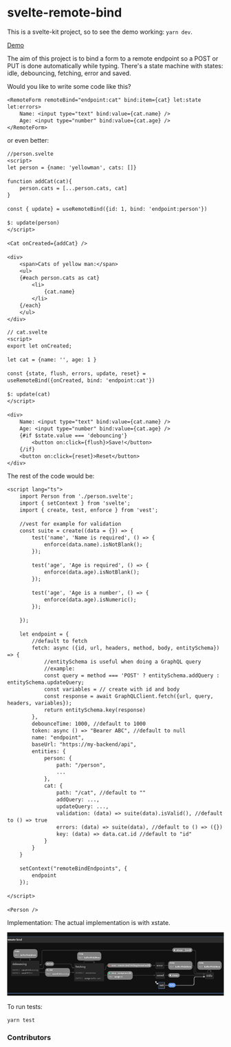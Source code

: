 # svelte-remote-bind

This is a svelte-kit project, so to see the demo working: ```yarn dev```.

[Demo](https://svelte-remote-bind.surge.sh)

The aim of this project is to bind a form to a remote endpoint so a POST or PUT is done automatically while typing. There's a state machine with states: idle, debouncing, fetching, error and saved.

Would you like to write some code like this?

```svelte
<RemoteForm remoteBind="endpoint:cat" bind:item={cat} let:state let:errors>
    Name: <input type="text" bind:value={cat.name} />
    Age: <input type="number" bind:value={cat.age} />
</RemoteForm>
```

or even better:

```svelte
//person.svelte
<script>
let person = {name: 'yellowman', cats: []}

function addCat(cat){
    person.cats = [...person.cats, cat]
}

const { update} = useRemoteBind({id: 1, bind: 'endpoint:person'})

$: update(person)
</script>

<Cat onCreated={addCat} />

<div>
    <span>Cats of yellow man:</span>
    <ul>
	{#each person.cats as cat}
		<li>
			{cat.name}
		</li>
	{/each}
    </ul>
</div>
```

```svelte
// cat.svelte
<script>
export let onCreated;

let cat = {name: '', age: 1 } 

const {state, flush, errors, update, reset} = useRemoteBind({onCreated, bind: 'endpoint:cat'})

$: update(cat)
</script>

<div>
    Name: <input type="text" bind:value={cat.name} />
    Age: <input type="number" bind:value={cat.age} />
    {#if $state.value === 'debouncing'}
        <button on:click={flush}>Save!</button>
    {/if}
    <button on:click={reset}>Reset</button>
</div>
```

The rest of the code would be:

```svelte
<script lang="ts">
    import Person from './person.svelte';
    import { setContext } from 'svelte';
    import { create, test, enforce } from 'vest';

    //vest for example for validation
    const suite = create((data = {}) => {
        test('name', 'Name is required', () => {
            enforce(data.name).isNotBlank();
        });

        test('age', 'Age is required', () => {
            enforce(data.age).isNotBlank();
        });

        test('age', 'Age is a number', () => {
            enforce(data.age).isNumeric();
        });

    });

    let endpoint = {
        //default to fetch
        fetch: async ({id, url, headers, method, body, entitySchema}) => {
            //entitySchema is useful when doing a GraphQL query 
            //example:
            const query = method === 'POST' ? entitySchema.addQuery : entitySchema.updateQuery;
            const variables = // create with id and body
            const response = await GraphQLClient.fetch({url, query, headers, variables});
            return entitySchema.key(response)
        },
        debounceTime: 1000, //default to 1000
        token: async () => "Bearer ABC", //default to null
        name: "endpoint",
        baseUrl: "https://my-backend/api",
        entities: {
            person: {
                path: "/person", 
                ...
            },
            cat: {
                path: "/cat", //default to ""
                addQuery: ...,
                updateQuery: ...,
                validation: (data) => suite(data).isValid(), //default to () => true
                errors: (data) => suite(data), //default to () => ({})
                key: (data) => data.cat.id //default to "id"
            }
        }
    }

    setContext("remoteBindEndpoints", {
        endpoint
    }); 

</script>

<Person />
```

Implementation: The actual implementation is with xstate.

![state machine](./machine.png)

To run tests:

```bash
yarn test
```

### Contributors

